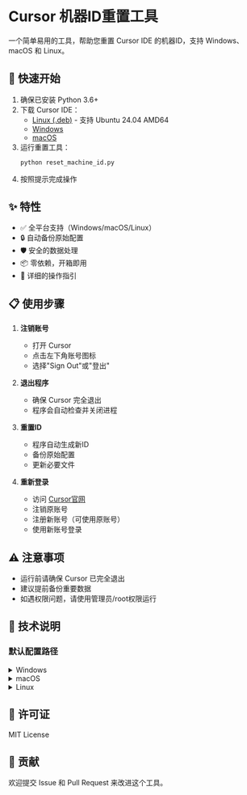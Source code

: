 # Cursor 机器ID重置工具

一个简单易用的工具，帮助您重置 Cursor IDE 的机器ID，支持 Windows、macOS 和 Linux。

## 🚀 快速开始

1. 确保已安装 Python 3.6+
2. 下载 Cursor IDE：
   - [Linux (.deb)](https://github.com/adysec/cursor/releases/latest) - 支持 Ubuntu 24.04 AMD64
   - [Windows](https://cursor.com)
   - [macOS](https://cursor.com)
3. 运行重置工具：
   ```bash
   python reset_machine_id.py
   ```
4. 按照提示完成操作

## ✨ 特性

- ✅ 全平台支持（Windows/macOS/Linux）
- 🔒 自动备份原始配置
- 🛡️ 安全的数据处理
- 📦 零依赖，开箱即用
- 📝 详细的操作指引

## 📋 使用步骤

1. **注销账号**
   - 打开 Cursor
   - 点击左下角账号图标
   - 选择"Sign Out"或"登出"

2. **退出程序**
   - 确保 Cursor 完全退出
   - 程序会自动检查并关闭进程

3. **重置ID**
   - 程序自动生成新ID
   - 备份原始配置
   - 更新必要文件

4. **重新登录**
   - 访问 [Cursor官网](https://cursor.com)
   - 注销原账号
   - 注册新账号（可使用原账号）
   - 使用新账号登录

## ⚠️ 注意事项

- 运行前请确保 Cursor 已完全退出
- 建议提前备份重要数据
- 如遇权限问题，请使用管理员/root权限运行

## 🔧 技术说明

### 默认配置路径

<details>
<summary>Windows</summary>

```ini
storage_path = %APPDATA%\Cursor\User\globalStorage\storage.json
sqlite_path = %APPDATA%\Cursor\User\globalStorage\state.vscdb
cursor_path = %LOCALAPPDATA%\Programs\Cursor\resources\app
```
</details>

<details>
<summary>macOS</summary>

```ini
storage_path = ~/Library/Application Support/Cursor/User/globalStorage/storage.json
sqlite_path = ~/Library/Application Support/Cursor/User/globalStorage/state.vscdb
cursor_path = /Applications/Cursor.app/Contents/Resources/app
```
</details>

<details>
<summary>Linux</summary>

```ini
storage_path = ~/.config/cursor/User/globalStorage/storage.json
sqlite_path = ~/.config/cursor/User/globalStorage/state.vscdb
cursor_path = /usr/share/cursor/resources/app
```
</details>

## 📄 许可证

MIT License

## 🤝 贡献

欢迎提交 Issue 和 Pull Request 来改进这个工具。 
